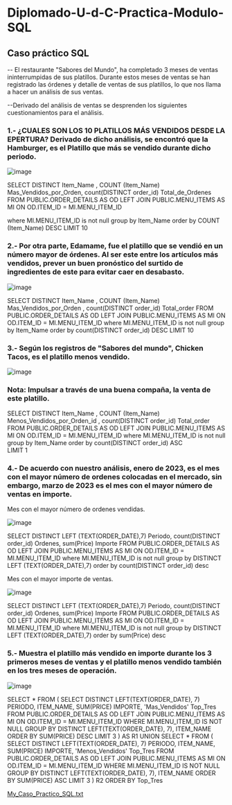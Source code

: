 # Diplomado-U-d-C-Practica-Modulo-SQL

## Caso práctico SQL

-- El restaurante "Sabores del Mundo", ha completado 3 meses de ventas ininterrumpidas de sus platillos. 
Durante estos meses de ventas se han registrado las órdenes y detalle de ventas de sus platillos, lo que nos llama a hacer un análisis de sus ventas.

--Derivado del análisis de ventas se desprenden los siguientes cuestionamientos para el análisis.

### 1.- ¿CUALES SON LOS 10 PLATILLOS MÁS VENDIDOS DESDE LA EPERTURA? Derivado de dicho análisis, se encontró que la Hamburger, es el Platillo que más se vendido durante dicho periodo.

![image](https://github.com/user-attachments/assets/1ad7aa39-7c80-4dd4-811c-f182543f9eac)

SELECT
	DISTINCT Item_Name  ,  COUNT (Item_Name) Mas_Vendidos_por_Orden, 
	count(DISTINCT order_id) Total_de_Ordenes
FROM
	PUBLIC.ORDER_DETAILS AS OD
	LEFT JOIN PUBLIC.MENU_ITEMS AS MI ON OD.ITEM_ID = MI.MENU_ITEM_ID

where  MI.MENU_ITEM_ID is not null 
group by Item_Name 
order by COUNT (Item_Name) DESC LIMIT 10

### 2.- Por otra parte, Edamame, fue el platillo que se vendió en un número mayor de órdenes. Al ser este entre los artículos más vendidos, prever un buen pronóstico del surtido de ingredientes de este para evitar caer en desabasto.

![image](https://github.com/user-attachments/assets/3175694f-2d1b-424b-9f19-7118826dc6ed)

SELECT
	DISTINCT Item_Name  ,  COUNT (Item_Name) Mas_Vendidos_por_Orden , count(DISTINCT order_id) Total_order
FROM
	PUBLIC.ORDER_DETAILS AS OD
	LEFT JOIN PUBLIC.MENU_ITEMS AS MI ON OD.ITEM_ID = MI.MENU_ITEM_ID
where  MI.MENU_ITEM_ID is not null 
group by Item_Name 
order by count(DISTINCT order_id)  DESC 
LIMIT 10

### 3.- Según los registros de "Sabores del mundo", Chicken Tacos, es el platillo menos vendido.

![image](https://github.com/user-attachments/assets/2c39c8c4-ae93-4079-9f9b-ed0455d33be4)

### Nota: Impulsar a través de una buena compaña, la venta de este platillo.

SELECT
	DISTINCT Item_Name  ,  COUNT (Item_Name) Menos_Vendidos_por_Orden_id , count(DISTINCT order_id) Total_order
FROM
	PUBLIC.ORDER_DETAILS AS OD
	LEFT JOIN PUBLIC.MENU_ITEMS AS MI ON OD.ITEM_ID = MI.MENU_ITEM_ID
where  MI.MENU_ITEM_ID is not null 
group by Item_Name 
order by count(DISTINCT order_id)  ASC  
LIMIT 1

### 4.- De acuerdo con nuestro análisis, enero de 2023, es el mes con el mayor número de ordenes colocadas en el mercado, sin embargo, marzo de 2023 es el mes con el mayor número de ventas en importe.

Mes con el mayor número de ordenes vendidas.

![image](https://github.com/user-attachments/assets/a5f16eab-e664-4637-b668-ff464345cf15)

SELECT 
DISTINCT LEFT (TEXT(ORDER_DATE),7) Periodo, count(DISTINCT order_id) Ordenes, sum(Price) Importe
FROM
	PUBLIC.ORDER_DETAILS AS OD
	LEFT JOIN PUBLIC.MENU_ITEMS AS MI ON OD.ITEM_ID = MI.MENU_ITEM_ID
where  MI.MENU_ITEM_ID is not null 
group by DISTINCT LEFT (TEXT(ORDER_DATE),7)
order by count(DISTINCT order_id) desc 

Mes con el mayor importe de ventas.

![image](https://github.com/user-attachments/assets/027d6165-d58b-4e47-b246-20cb0c27a967)

SELECT 
DISTINCT LEFT (TEXT(ORDER_DATE),7) Periodo, count(DISTINCT order_id) Ordenes, sum(Price) Importe
FROM
	PUBLIC.ORDER_DETAILS AS OD
	LEFT JOIN PUBLIC.MENU_ITEMS AS MI ON OD.ITEM_ID = MI.MENU_ITEM_ID
where  MI.MENU_ITEM_ID is not null 
group by DISTINCT LEFT (TEXT(ORDER_DATE),7)
order by sum(Price) desc 

### 5.- Muestra el platillo más vendido en importe durante los 3 primeros meses de ventas y el platillo menos vendido también en los tres meses de operación.

![image](https://github.com/user-attachments/assets/d210d3d2-3f9b-496a-af09-84516fa0df55)

SELECT
	*
FROM
	(
		SELECT DISTINCT
			LEFT(TEXT(ORDER_DATE), 7) PERIODO,
			ITEM_NAME,
			SUM(PRICE) IMPORTE,
			'Mas_Vendidos' Top_Tres
		FROM
			PUBLIC.ORDER_DETAILS AS OD
			LEFT JOIN PUBLIC.MENU_ITEMS AS MI ON OD.ITEM_ID = MI.MENU_ITEM_ID
		WHERE
			MI.MENU_ITEM_ID IS NOT NULL
		GROUP BY DISTINCT
			LEFT(TEXT(ORDER_DATE), 7),
			ITEM_NAME
		ORDER BY
			SUM(PRICE) DESC
		LIMIT
			3
	) AS R1
UNION
SELECT
	*
FROM
	(
		SELECT DISTINCT
			LEFT(TEXT(ORDER_DATE), 7) PERIODO,
			ITEM_NAME,
			SUM(PRICE) IMPORTE,
			'Menos_Vendidos' Top_Tres
		FROM
			PUBLIC.ORDER_DETAILS AS OD
			LEFT JOIN PUBLIC.MENU_ITEMS AS MI ON OD.ITEM_ID = MI.MENU_ITEM_ID
		WHERE
			MI.MENU_ITEM_ID IS NOT NULL
		GROUP BY DISTINCT
			LEFT(TEXT(ORDER_DATE), 7),
			ITEM_NAME
		ORDER BY
			SUM(PRICE) ASC
		LIMIT
			3
	) R2
ORDER BY
	Top_Tres

[My_Caso_Practico_SQL.txt](https://github.com/user-attachments/files/16621460/My_Caso_Practico_SQL.txt)

